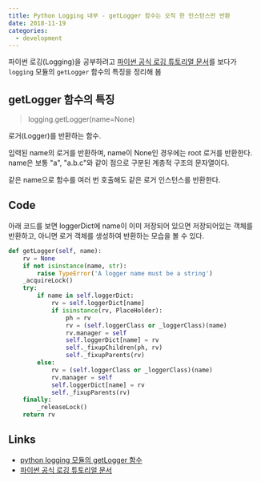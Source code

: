 ```yaml
---
title: Python Logging 내부 - getLogger 함수는 오직 한 인스턴스만 반환
date: 2018-11-19
categories:
  - development
---
```


파이썬 로깅(Logging)을 공부하려고 [파이썬 공식 로깅 튜토리얼 문서](https://docs.python.org/ko/3/howto/logging.html#logging-basic-tutorial)를 보다가 `logging` 모듈의 `getLogger` 함수의 특징을 정리해 봄


## getLogger 함수의 특징

> logging.getLogger(name=None)

로거(Logger)를 반환하는 함수.

입력된 name의 로거를 반환하며, name이 None인 경우에는 root 로거를 반환한다. name은 보통 "a", "a.b.c"와 같이 점으로 구분된 계층적 구조의 문자열이다.

같은 name으로 함수를 여러 번 호출해도 같은 로거 인스턴스를 반환한다.

## Code

아래 코드를 보면 loggerDict에 name이 이미 저장되어 있으면 저장되어있는 객체를 반환하고, 아니면 로거 객체를 생성하여 반환하는 모습을 볼 수 있다.

```python
def getLogger(self, name):
    rv = None
    if not isinstance(name, str):
        raise TypeError('A logger name must be a string')
    _acquireLock()
    try:
        if name in self.loggerDict:
            rv = self.loggerDict[name]
            if isinstance(rv, PlaceHolder):
                ph = rv
                rv = (self.loggerClass or _loggerClass)(name)
                rv.manager = self
                self.loggerDict[name] = rv
                self._fixupChildren(ph, rv)
                self._fixupParents(rv)
        else:
            rv = (self.loggerClass or _loggerClass)(name)
            rv.manager = self
            self.loggerDict[name] = rv
            self._fixupParents(rv)
    finally:
        _releaseLock()
    return rv
```

## Links
- [python logging 모듈의 getLogger 함수](https://github.com/python/cpython/blob/3.7/Lib/logging/__init__.py#L1221)
- [파이썬 공식 로깅 튜토리얼 문서](https://docs.python.org/ko/3/howto/logging.html#logging-basic-tutorial)
